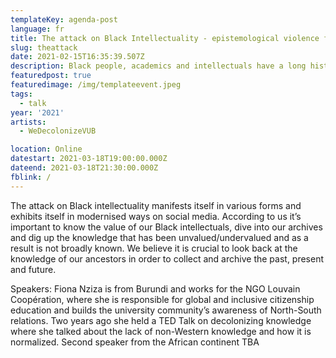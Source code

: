 ```yaml
---
templateKey: agenda-post
language: fr
title: The attack on Black Intellectuality - epistemological violence from history to present
slug: theattack
date: 2021-02-15T16:35:39.507Z
description: Black people, academics and intellectuals have a long history of being subject to epistemological violence - violence exerted against or through knowledge. Non-Western knowledge is viewed and treated as inferior, degraded because of whiteness and systems having their roots in racism while Western knowledge is viewed as objective.
featuredpost: true
featuredimage: /img/templateevent.jpeg
tags:
  - talk
year: '2021'
artists:
  - WeDecolonizeVUB

location: Online
datestart: 2021-03-18T19:00:00.000Z
dateend: 2021-03-18T21:30:00.000Z
fblink: /
---
```





The attack on Black intellectuality manifests itself in various forms and exhibits itself in modernised ways on social media. According to us it’s important to know the value of our Black intellectuals, dive into our archives and dig up the knowledge that has been unvalued/undervalued and as a result is not broadly known. We believe it is crucial to look back at the knowledge of our ancestors in order to collect and archive the past, present and future.

Speakers:
Fiona Nziza is from Burundi and works for the NGO Louvain Coopération, where she is responsible for global and inclusive citizenship education and builds the university community’s awareness of North-South relations. Two years ago she held a TED Talk on decolonizing knowledge where she talked about the lack of non-Western knowledge and how it is normalized.
Second speaker from the African continent TBA
